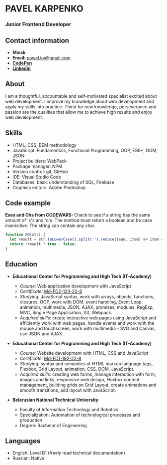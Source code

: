 # PAVEL KARPENKO

### Junior Frontend Developer


## Contact information
* __Minsk__
* __Email:__ pawel.kv@gmail.com
* [__CodePen__](https://codepen.io/paww118822)
* [__Linkedin__](https://www.linkedin.com/in/pavel-karpenko-74a79625a)


## About
I am a thoughtful, accountable and self-motivated specialist excited about web development.
I improve my knowledge about web development and apply my skills into practice.
Thirst for new knowledge, perseverance and passion are the qualities that allow me to achieve high results and enjoy web development.


## Skills
* HTML, CSS, BEM methodology
* JavaScript: Fundamentals, Functional Programming, OOP, ES6+, DOM, JSON
* Project builders: WebPack
* Package manager: NPM
* Version control: git, GitHub
* IDE: Visual Studio Code
* Databases: basic understanding of SQL, Firebase
* Graphics editors: Adobe Photoshop


## Code example
__Exes and Ohs from CODEWARS:__ Check to see if a string has the same amount of 'x's and 'o's. The method must return a boolean and be case insensitive. The string can contain any char.

```javascript
function XO(str) {
  let result = str.toLowerCase().split('').reduce((sum, item) => item === 'x' ? ++sum : item === 'o' ? --sum : sum, 0);
  return !result ? true : false;
}
```
## Education
* __Educational Center for Programming and High Tech (IT-Academy)__
    * _Course:_ Web application development with JavaScript
    * _Certificate:_ [Md-FD2-124-22-8](https://drive.google.com/file/d/1UNS_4okVh0TfuzXhjkCLrRqSwN7Qac9y/view?usp=share_link)
    * _Studying:_ JavaScript syntax, work with arrays, objects, functions, closures, OOP, work with DOM, event handling, Event Loop, animation, multimedia, JSON, AJAX, promises, modules, RegExp, MVC, Single Page Application, Git, Webpack.
    * _Acquired skills:_ create interactive web pages using JavaScript and efficiently work with web pages, handle events and work with the mouse and touchscreen, work with multimedia - SVG and Canvas, use JSON and AJAX.

* __Educational Center for Programming and High Tech (IT-Academy)__
    * _Course:_ Website development with HTML, CSS and JavaScript
    * _Certificate:_ [Md-FD1-192-22-8](https://drive.google.com/file/d/1LwYTqsOtYpKawRk06alhEvdEyVxDpvy5/view?usp=share_link)
    * _Studying:_ syntax and semantics of HTML markup language tags, Flexbox, Grid Layout, animation, CSS, DOM, JavaScript.
    * _Acquired skills:_ creating web forms, manage interaction with form, images and links, responsive web design, Flexbox content management, building grids on Grid Layout, create animations and smooth transitions, add layout with JavaScript.

* __Belarusian National Technical University__
    * Faculty of Information Technology and Robotics
    * Specialization: Automation of technological processes and production
    * Degree: Bachelor of Engineering

## Languages
* English: Level B1 (freely read technical documentation)
* Russian: Native

